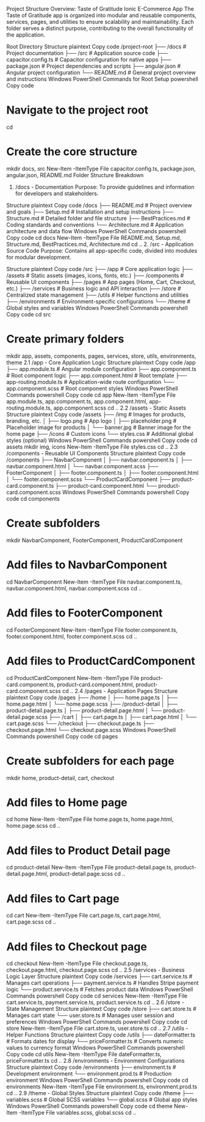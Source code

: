 Project Structure Overview: Taste of Gratitude Ionic E-Commerce App
The Taste of Gratitude app is organized into modular and reusable components, services, pages, and utilities to ensure scalability and maintainability. Each folder serves a distinct purpose, contributing to the overall functionality of the application.

Root Directory
Structure
plaintext
Copy code
/project-root
├── /docs # Project documentation
├── /src # Application source code
├── capacitor.config.ts # Capacitor configuration for native apps
├── package.json # Project dependencies and scripts
├── angular.json # Angular project configuration
└── README.md # General project overview and instructions
Windows PowerShell Commands for Root Setup
powershell
Copy code

# Navigate to the project root

cd <project-root>

# Create the core structure

mkdir docs, src
New-Item -ItemType File capacitor.config.ts, package.json, angular.json, README.md
Folder Structure Breakdown

1. /docs - Documentation
   Purpose: To provide guidelines and information for developers and stakeholders.

Structure
plaintext
Copy code
/docs
├── README.md # Project overview and goals
├── Setup.md # Installation and setup instructions
├── Structure.md # Detailed folder and file structure
├── BestPractices.md # Coding standards and conventions
└── Architecture.md # Application architecture and data flow
Windows PowerShell Commands
powershell
Copy code
cd docs
New-Item -ItemType File README.md, Setup.md, Structure.md, BestPractices.md, Architecture.md
cd .. 2. /src - Application Source Code
Purpose: Contains all app-specific code, divided into modules for modular development.

Structure
plaintext
Copy code
/src
├── /app # Core application logic
├── /assets # Static assets (images, icons, fonts, etc.)
├── /components # Reusable UI components
├── /pages # App pages (Home, Cart, Checkout, etc.)
├── /services # Business logic and API interaction
├── /store # Centralized state management
├── /utils # Helper functions and utilities
├── /environments # Environment-specific configurations
└── /theme # Global styles and variables
Windows PowerShell Commands
powershell
Copy code
cd src

# Create primary folders

mkdir app, assets, components, pages, services, store, utils, environments, theme
2.1 /app - Core Application Logic
Structure
plaintext
Copy code
/app
├── app.module.ts # Angular module configuration
├── app.component.ts # Root component logic
├── app.component.html # Root template
├── app-routing.module.ts # Application-wide route configuration
└── app.component.scss # Root component styles
Windows PowerShell Commands
powershell
Copy code
cd app
New-Item -ItemType File app.module.ts, app.component.ts, app.component.html, app-routing.module.ts, app.component.scss
cd ..
2.2 /assets - Static Assets
Structure
plaintext
Copy code
/assets
├── /img # Images for products, branding, etc.
│ ├── logo.png # App logo
│ ├── placeholder.png # Placeholder image for products
│ └── banner.jpg # Banner image for the home page
├── /icons # Custom icons
└── styles.css # Additional global styles (optional)
Windows PowerShell Commands
powershell
Copy code
cd assets
mkdir img, icons
New-Item -ItemType File styles.css
cd ..
2.3 /components - Reusable UI Components
Structure
plaintext
Copy code
/components
├── NavbarComponent
│ ├── navbar.component.ts
│ ├── navbar.component.html
│ └── navbar.component.scss
├── FooterComponent
│ ├── footer.component.ts
│ ├── footer.component.html
│ └── footer.component.scss
└── ProductCardComponent
├── product-card.component.ts
├── product-card.component.html
└── product-card.component.scss
Windows PowerShell Commands
powershell
Copy code
cd components

# Create subfolders

mkdir NavbarComponent, FooterComponent, ProductCardComponent

# Add files to NavbarComponent

cd NavbarComponent
New-Item -ItemType File navbar.component.ts, navbar.component.html, navbar.component.scss
cd ..

# Add files to FooterComponent

cd FooterComponent
New-Item -ItemType File footer.component.ts, footer.component.html, footer.component.scss
cd ..

# Add files to ProductCardComponent

cd ProductCardComponent
New-Item -ItemType File product-card.component.ts, product-card.component.html, product-card.component.scss
cd ..
2.4 /pages - Application Pages
Structure
plaintext
Copy code
/pages
├── /home
│ ├── home.page.ts
│ ├── home.page.html
│ └── home.page.scss
├── /product-detail
│ ├── product-detail.page.ts
│ ├── product-detail.page.html
│ └── product-detail.page.scss
├── /cart
│ ├── cart.page.ts
│ ├── cart.page.html
│ └── cart.page.scss
└── /checkout
├── checkout.page.ts
├── checkout.page.html
└── checkout.page.scss
Windows PowerShell Commands
powershell
Copy code
cd pages

# Create subfolders for each page

mkdir home, product-detail, cart, checkout

# Add files to Home page

cd home
New-Item -ItemType File home.page.ts, home.page.html, home.page.scss
cd ..

# Add files to Product Detail page

cd product-detail
New-Item -ItemType File product-detail.page.ts, product-detail.page.html, product-detail.page.scss
cd ..

# Add files to Cart page

cd cart
New-Item -ItemType File cart.page.ts, cart.page.html, cart.page.scss
cd ..

# Add files to Checkout page

cd checkout
New-Item -ItemType File checkout.page.ts, checkout.page.html, checkout.page.scss
cd ..
2.5 /services - Business Logic Layer
Structure
plaintext
Copy code
/services
├── cart.service.ts # Manages cart operations
├── payment.service.ts # Handles Stripe payment logic
└── product.service.ts # Fetches product data
Windows PowerShell Commands
powershell
Copy code
cd services
New-Item -ItemType File cart.service.ts, payment.service.ts, product.service.ts
cd ..
2.6 /store - State Management
Structure
plaintext
Copy code
/store
├── cart.store.ts # Manages cart state
└── user.store.ts # Manages user session and preferences
Windows PowerShell Commands
powershell
Copy code
cd store
New-Item -ItemType File cart.store.ts, user.store.ts
cd ..
2.7 /utils - Helper Functions
Structure
plaintext
Copy code
/utils
├── dateFormatter.ts # Formats dates for display
└── priceFormatter.ts # Converts numeric values to currency format
Windows PowerShell Commands
powershell
Copy code
cd utils
New-Item -ItemType File dateFormatter.ts, priceFormatter.ts
cd ..
2.8 /environments - Environment Configurations
Structure
plaintext
Copy code
/environments
├── environment.ts # Development environment
└── environment.prod.ts # Production environment
Windows PowerShell Commands
powershell
Copy code
cd environments
New-Item -ItemType File environment.ts, environment.prod.ts
cd ..
2.9 /theme - Global Styles
Structure
plaintext
Copy code
/theme
├── variables.scss # Global SCSS variables
└── global.scss # Global app styles
Windows PowerShell Commands
powershell
Copy code
cd theme
New-Item -ItemType File variables.scss, global.scss
cd ..
